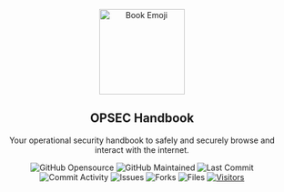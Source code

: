 <p align="center">
 <img width="150px" src="https://emojiisland.com/cdn/shop/products/Open_Book_Emoji_large.png" align="center" alt="Book Emoji" />
 <h2 align="center">OPSEC Handbook</h2>
 <p align="center">Your operational security handbook to safely and securely browse and interact with the internet.</p>
</p>
  <div align="center">
    
  ![GitHub Opensource](https://img.shields.io/badge/open%20source-yes-orange) ![GitHub Maintained](https://img.shields.io/badge/maintained-yes-yellow) ![Last Commit](https://img.shields.io/github/last-commit/ibnaleem/opsec-handbook) ![Commit Activity](https://img.shields.io/github/commit-activity/w/ibnaleem/opsec-handbook) ![Issues](https://img.shields.io/github/issues/ibnaleem/opsec-handbook) ![Forks](https://img.shields.io/github/forks/ibnaleem/opsec-handbook) ![Files](https://img.shields.io/github/directory-file-count/ibnaleem/opsec-handbook) [![Visitors](https://hits.seeyoufarm.com/api/count/incr/badge.svg?url=https%3A%2F%2Fgithub.com%2Fibnaleem%2Fopsec-handbook\&count\_bg=%2379C83D\&title\_bg=%23555555\&icon=\&icon\_color=%23E7E7E7\&title=visitors\&edge\_flat=false)](https://hits.seeyoufarm.com)
</div>
